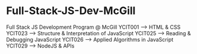 # Full-Stack-JS-Dev-McGill

Full Stack JS Development Program @ McGill
YCIT001 --> HTML & CSS
YCIT023 --> Structure & Interpretation of JavaScript
YCIT025 --> Reading & Debugging JavaScript
YCIT026 --> Applied Algorithms in JavaScript
YCIT029 --> NodeJS & APIs
